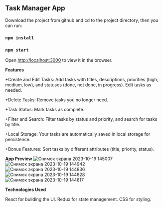 ## **Task Manager App**

Download the project from github and cd to the project directory, then you can run:
### `npm install`
### `npm start`

Open [http://localhost:3000](http://localhost:3000) to view it in the browser.

**Features** 

+Create and Edit Tasks: Add tasks with titles, descriptions, priorities (high, medium, low), and statuses (done, not done, in progress). Edit tasks as needed.

+Delete Tasks: Remove tasks you no longer need.

+Task Status: Mark tasks as complete.

+Filter and Search: Filter tasks by status and priority, and search for tasks by title.

+Local Storage: Your tasks are automatically saved in local storage for persistence.

+Bonus Features: Sort tasks by different attributes (title, priority, status).

**App Preview**
![Снимок экрана 2023-10-19 145007](https://github.com/iamAlinaaa/task-app/assets/111873795/8a876def-be6c-44d7-bb2d-f4fa2ac89513)
![Снимок экрана 2023-10-19 144942](https://github.com/iamAlinaaa/task-app/assets/111873795/5d604f25-9e98-42f3-958f-99129312123a)
![Снимок экрана 2023-10-19 144836](https://github.com/iamAlinaaa/task-app/assets/111873795/52598b25-d505-40b3-a98d-dcd4c47a4340)
![Снимок экрана 2023-10-19 144828](https://github.com/iamAlinaaa/task-app/assets/111873795/614a3823-ba44-480a-ad48-3f0de09355c3)
![Снимок экрана 2023-10-19 144817](https://github.com/iamAlinaaa/task-app/assets/111873795/6efdf369-e20a-41de-91ad-0889c25c67b4)


**Technologies Used**

React for building the UI.
Redux for state management.
CSS for styling.
